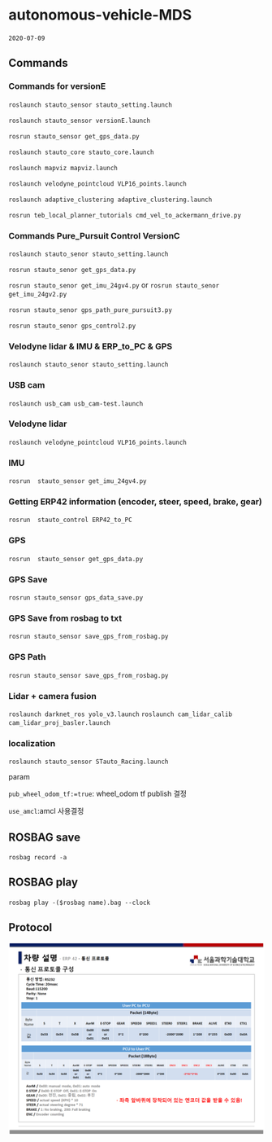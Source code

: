 # autonomous-vehicle-MDS
``2020-07-09``


## Commands

### Commands for versionE

``roslaunch stauto_sensor stauto_setting.launch``

``roslaunch stauto_sensor versionE.launch``

``rosrun stauto_sensor get_gps_data.py``

``roslaunch stauto_core stauto_core.launch``

``roslaunch mapviz mapviz.launch``

``roslaunch velodyne_pointcloud VLP16_points.launch``

``roslaunch adaptive_clustering adaptive_clustering.launch``

``rosrun teb_local_planner_tutorials cmd_vel_to_ackermann_drive.py``


### Commands Pure_Pursuit Control VersionC

``roslaunch stauto_senor stauto_setting.launch``

``rosrun stauto_senor get_gps_data.py``

``rosrun stauto_senor get_imu_24gv4.py`` or ``rosrun stauto_senor get_imu_24gv2.py``

``rosrun stauto_senor gps_path_pure_pursuit3.py``

``rosrun stauto_senor gps_control2.py``

### Velodyne lidar & IMU & ERP_to_PC & GPS 

``roslaunch stauto_senor stauto_setting.launch``

### USB cam

``roslaunch usb_cam usb_cam-test.launch ``


### Velodyne lidar

``roslaunch velodyne_pointcloud VLP16_points.launch``


### IMU

``rosrun  stauto_sensor get_imu_24gv4.py 
``

### Getting ERP42 information (encoder, steer, speed, brake, gear)

``rosrun  stauto_control ERP42_to_PC
``

### GPS

``rosrun  stauto_sensor get_gps_data.py 
``

### GPS Save

``rosrun stauto_sensor gps_data_save.py 
``

### GPS Save from rosbag to txt

``rosrun stauto_sensor save_gps_from_rosbag.py
``

### GPS Path

``rosrun stauto_sensor save_gps_from_rosbag.py
``

### Lidar + camera fusion

`` roslaunch darknet_ros yolo_v3.launch ``
``roslaunch cam_lidar_calib cam_lidar_proj_basler.launch``

### localization

``roslaunch stauto_sensor STauto_Racing.launch``

param

``pub_wheel_odom_tf:=true``: wheel_odom tf publish 결정

``use_amcl``:amcl 사용결정

## ROSBAG save

``rosbag record -a ``


## ROSBAG play

``rosbag play -($rosbag name).bag --clock``

## Protocol

![img](./docs/Protocol_set.png)
